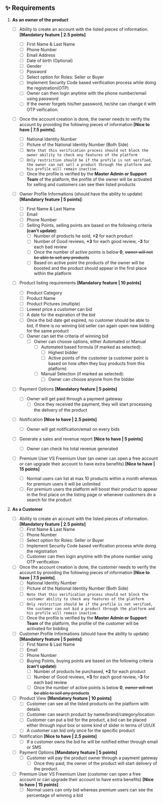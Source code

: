 ## :sparkles: Requirements

1. **As an owner of the product**

   - [ ] Ability to create an account with the listed pieces of information. **[Mandatory feature | 2.5 points]**

     - [ ] First Name & Last Name
     - [ ] Phone Number
     - [ ] Email Address
     - [ ] Date of birth (Optional)
     - [ ] Gender
     - [ ] Password
     - [ ] Select option for Roles: Seller or Buyer
     - [ ] Implement Security Code based verification process while doing the registration(OTP)
     - [ ] Owner can then login anytime with the phone number/email using password
     - [ ] If the owner forgets his/her password, he/she can change it with OTP veification.

   - [ ] Once the account creation is done, the owner needs to verify the account by providing the following pieces of information **[Nice to have | 7.5 points]**.
     - [ ] National Identity Number
     - [ ] Picture of the National Identity Number (Both Side)
     - [ ] `Note that this verification process should not block the owner ability to check any features of the platform`
     - [ ] `Only restriction should be if the profile is not verified, the owner can not sell a product through the platform and his profile will remain inactive.`
     - [ ] Once the profile is verified by the **Master Admin or Support Team** of the platform, the profile of the owner will be activated for selling and customers can see their listed products
   - [ ] Owner Profile Informations (should have the ability to update) **[Mandatory feature | 5 points]**:
     - [ ] First Name & Last Name
     - [ ] Email
     - [ ] Phone Number
     - [ ] Selling Points, selling points are based on the following criteria **(can't update)**:
       - [ ] Number of products he sold, **+2** for each product
       - [ ] Number of Good reviews, **+3** for each good review, **-3** for each bad review
       - [ ] Once the number of active points is below **0**, ~~owner will not be able to sell any products~~
       - [ ] Based on active point the products of the owner will be boosted and the product should appear in the first place within the platform
   - [ ] Product listing requirements **[Mandatory feature | 10 points]**
     - [ ] Product Category
     - [ ] Product Name
     - [ ] Product Pictures (multiple)
     - [ ] Lowest price a customer can bid
     - [ ] A date for the expiration of the bid
     - [ ] Once the bid date get expired, no customer should be able to bid, if there is no winning bid seller can again open new bidding for the same product
     - [ ] Owner can set the criteria of winning bid
       - [ ] Owner can choose options, either Automated or Manual
         - [ ] Automated based formula (if marked as selected):
           - [ ] Highest bidder
           - [ ] Active points of the customer (a customer point is based on how often they buy products from this platform)
         - [ ] Manual Selection (if marked as selected):
           - [ ] Owner can choose anyone from the bidder
   - [ ] Payment Options **[Mandatory feature | 5 points]**
     - [ ] Owner will get paid through a payment gateway
       - [ ] Once they received the payment, they will start processing the delivery of the product
   - [ ] Notification **[Nice to have | 2.5 points]**
     - [ ] Owner will get notification/email on every bids
   - [ ] Generate a sales and revenue report **[Nice to have | 5 points]**
     - [ ] Owner can check his total revenue generated
   - [ ] Premium User VS Freemium User (an owner can open a free account or can upgrade their account to have extra benefits) **[Nice to have | 15 points]**
     - [ ] Normal users can list at max 10 products within a month whereas for premium users it will be unlimited
     - [ ] For premium users the platform will boost their product to appear in the first place on the listing page or whenever customers do a search for the product

2. **As a Customer**
   - [ ] Ability to create an account with the listed pieces of information. **[Mandatory feature | 2.5 points]**
     - [ ] First Name & Last Name
     - [ ] Phone Number
     - [ ] Select option for Roles: Seller or Buyer
     - [ ] Implement Security Code based verification process while doing the registration
     - [ ] Customer can then login anytime with the phone number using OTP verification
   - [ ] Once the account creation is done, the customer needs to verify the account by providing the following pieces of information **[Nice to have | 7.5 points]**.
     - [ ] National Identity Number
     - [ ] Picture of the National Identity Number (Both Side)
     - [ ] `Note that this verification process should not block the customer ability to check any features of the platform`
     - [ ] `Only restriction should be if the profile is not verified, the customer can not bid a product through the platform and his profile will remain inactive.`
     - [ ] Once the profile is verified by the **Master Admin or Support Team** of the platform, the profile of the customer will be activated for bidding
   - [ ] Customer Profile Informations (should have the ability to update) **[Mandatory feature | 5 points]**:
     - [ ] First Name & Last Name
     - [ ] Email
     - [ ] Phone Number
     - [ ] Buying Points, buying points are based on the following criteria **(can't update)**:
       - [ ] Number of products he purchased, **+2** for each product
       - [ ] Number of Good reviews, **+3** for each good review, **-3** for each bad review
       - [ ] Once the number of active points is below **0**, ~~owner will not be able to sell any products~~
   - [ ] Product View **[Mandatory feature | 10 points]**
     - [ ] Customer can see all the listed products on the platform with details
     - [ ] Customer can search product by name/brand/category/location
     - [ ] Customer can put a bid for the product, a bid can be placed either through input box or some kind of slider in terms of UI/UX
     - [ ] A customer can bid only once for the specific product
   - [ ] Notification **[Nice to have | 2.5 points]**
     - [ ] If a customer owns the bid he will be notified either through email or SMS
   - [ ] Payment Options **[Mandatory feature | 5 points]**
     - [ ] Customer will pay the product owner through a payment gateway
       - [ ] Once they paid, the owner of the product will start delivery of the product.
   - [ ] Premium User VS Freemium User (customer can open a free account or can upgrade their account to have extra benefits) **[Nice to have | 15 points]**
     - [ ] Normal users can only bid whereas premium users can see the percentage of winning a bid
